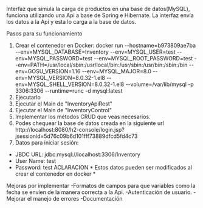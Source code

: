 Interfaz que simula la carga de productos en una base de datos(MySQL), funciona utilizando una Api a base de Spring e Hibernate.
La interfaz envía los datos a la Api y esta lo carga a la base de datos.

Pasos para su funcionamiento
1) Crear el contenedor en Docker: docker run --hostname=b973809ae7ba --env=MYSQL_DATABASE=Inventory --env=MYSQL_USER=test --env=MYSQL_PASSWORD=test --env=MYSQL_ROOT_PASSWORD=test --env=PATH=/usr/local/sbin:/usr/local/bin:/usr/sbin:/usr/bin:/sbin:/bin --env=GOSU_VERSION=1.16 --env=MYSQL_MAJOR=8.0 --env=MYSQL_VERSION=8.0.32-1.el8 --env=MYSQL_SHELL_VERSION=8.0.32-1.el8 --volume=/var/lib/mysql -p 3306:3306 --runtime=runc -d mysql:latest
2) Ejecutarlo
3) Ejecutar el Main de "InventoryApiRest"
4) Ejecutar el Main de "InventoryControl"
5) Implementar los métodos CRUD que veas necesarios.
6) Podes chequear la base de datos creada en la siguiente url http://localhost:8080/h2-console/login.jsp?jsessionid=5d76c09b6d101fff73889dfcd5fd4c73
7) Datos para iniciar sesión: 
- JBDC URL: jdbc:mysql://localhost:3306/Inventory
- User Name: test
- Password: test
ACLARACION * Estos datos pueden ser modificados al crear el contenedor en docker *


Mejoras por implementar
-Formatos de campos para que variables como la fecha se envíen de la manera correcta a la Api.
-Autenticación de usuario.
-Mejorar el manejo de errores
-Documentación
